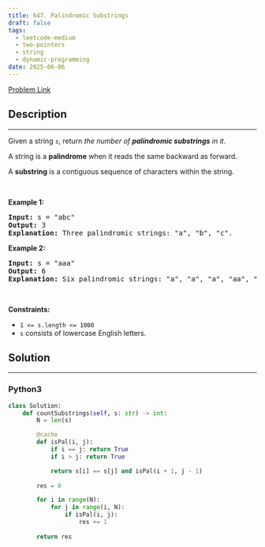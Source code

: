 ```yaml
---
title: 647. Palindromic Substrings
draft: false
tags: 
  - leetcode-medium
  - two-pointers
  - string
  - dynamic-programming
date: 2025-06-06
---
```


[Problem Link](https://leetcode.com/problems/palindromic-substrings/)

## Description

---
<p>Given a string <code>s</code>, return <em>the number of <strong>palindromic substrings</strong> in it</em>.</p>

<p>A string is a <strong>palindrome</strong> when it reads the same backward as forward.</p>

<p>A <strong>substring</strong> is a contiguous sequence of characters within the string.</p>

<p>&nbsp;</p>
<p><strong class="example">Example 1:</strong></p>

<pre>
<strong>Input:</strong> s = &quot;abc&quot;
<strong>Output:</strong> 3
<strong>Explanation:</strong> Three palindromic strings: &quot;a&quot;, &quot;b&quot;, &quot;c&quot;.
</pre>

<p><strong class="example">Example 2:</strong></p>

<pre>
<strong>Input:</strong> s = &quot;aaa&quot;
<strong>Output:</strong> 6
<strong>Explanation:</strong> Six palindromic strings: &quot;a&quot;, &quot;a&quot;, &quot;a&quot;, &quot;aa&quot;, &quot;aa&quot;, &quot;aaa&quot;.
</pre>

<p>&nbsp;</p>
<p><strong>Constraints:</strong></p>

<ul>
	<li><code>1 &lt;= s.length &lt;= 1000</code></li>
	<li><code>s</code> consists of lowercase English letters.</li>
</ul>


## Solution

---
### Python3
``` py title='palindromic-substrings'
class Solution:
    def countSubstrings(self, s: str) -> int:
        N = len(s)

        @cache
        def isPal(i, j):
            if i == j: return True
            if i > j: return True

            return s[i] == s[j] and isPal(i + 1, j - 1)
        
        res = 0

        for i in range(N):
            for j in range(i, N):
                if isPal(i, j):
                    res += 1
        
        return res
```

